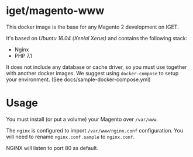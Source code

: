 # iget/magento-www

This docker image is the base for any Magento 2 development on IGET.

It's based on *Ubuntu 16.04 (Xenial Xerus)* and contains the following stack:

* Nginx
* PHP 7.1

It does not include any database or cache driver, so you must use together with
another docker images. We suggest using `docker-compose` to setup your environment. (See docs/sample-docker-compose.yml)

# Usage

You must install (or put a volume) your Magento over `/var/www`.

The `nginx` is configured to import `/var/www/nginx.conf` configuration. 
You will need to rename `nginx.conf.sample` to `nginx.conf`.

NGINX will listen to port 80 as default. 